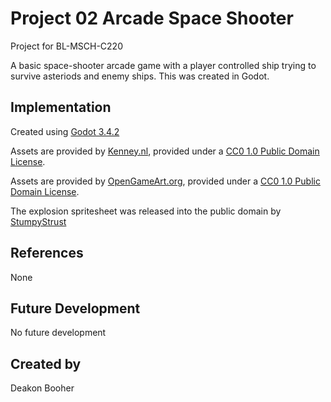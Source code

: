 
# Project 02 Arcade Space Shooter

Project for BL-MSCH-C220

A basic space-shooter arcade game with a player controlled ship trying to survive asteriods and enemy ships. This was created in Godot.

## Implementation

Created using [Godot 3.4.2](https://godotengine.org/download)

Assets are provided by [Kenney.nl](https://kenney.nl/assets/space-shooter-extension), provided under a [CC0 1.0 Public Domain License](https://creativecommons.org/publicdomain/zero/1.0/).

Assets are provided by [OpenGameArt.org](https://opengameart.org/), provided under a [CC0 1.0 Public Domain License](https://creativecommons.org/publicdomain/zero/1.0/).

The explosion spritesheet was released into the public domain by [StumpyStrust](https://opengameart.org/content/explosion-sheet)

## References
None

## Future Development
No future development

## Created by
Deakon Booher
